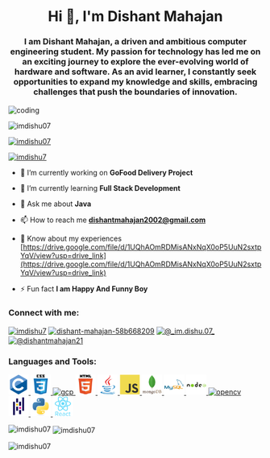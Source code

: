 <h1 align="center">Hi 👋, I'm Dishant Mahajan</h1>
<h3 align="center">I am Dishant Mahajan, a driven and ambitious computer engineering student. My passion for technology has led me on an exciting journey to explore the ever-evolving world of hardware and software. As an avid learner, I constantly seek opportunities to expand my knowledge and skills, embracing challenges that push the boundaries of innovation.</h3>

<img align="center" alt="coding" width="400" src="https://camo.githubusercontent.com/cae12fddd9d6982901d82580bdf321d81fb299141098ca1c2d4891870827bf17/68747470733a2f2f6d69726f2e6d656469756d2e636f6d2f6d61782f313336302f302a37513379765349765f7430696f4a2d5a2e676966">

<p align="left"> <img src="https://komarev.com/ghpvc/?username=imdishu07&label=Profile%20views&color=0e75b6&style=flat" alt="imdishu07" /> </p>

<p align="left"> <a href="https://github.com/ryo-ma/github-profile-trophy"><img src="https://github-profile-trophy.vercel.app/?username=imdishu07" alt="imdishu07" /></a> </p>

<p align="left"> <a href="https://twitter.com/imdishu7" target="blank"><img src="https://img.shields.io/twitter/follow/imdishu7?logo=twitter&style=for-the-badge" alt="imdishu7" /></a> </p>

- 🔭 I’m currently working on **GoFood Delivery Project**

- 🌱 I’m currently learning **Full Stack Development**

- 💬 Ask me about **Java**

- 📫 How to reach me **dishantmahajan2002@gmail.com**

- 📄 Know about my experiences [https://drive.google.com/file/d/1UQhAOmRDMisANxNqX0oP5UuN2sxtpYqV/view?usp=drive_link](https://drive.google.com/file/d/1UQhAOmRDMisANxNqX0oP5UuN2sxtpYqV/view?usp=drive_link)

- ⚡ Fun fact **I am Happy And Funny Boy**

<h3 align="left">Connect with me:</h3>
<p align="left">
<a href="https://twitter.com/imdishu7" target="blank"><img align="center" src="https://raw.githubusercontent.com/rahuldkjain/github-profile-readme-generator/master/src/images/icons/Social/twitter.svg" alt="imdishu7" height="30" width="40" /></a>
<a href="https://linkedin.com/in/dishant-mahajan-58b668209" target="blank"><img align="center" src="https://raw.githubusercontent.com/rahuldkjain/github-profile-readme-generator/master/src/images/icons/Social/linked-in-alt.svg" alt="dishant-mahajan-58b668209" height="30" width="40" /></a>
<a href="https://instagram.com/@_im.dishu.07_" target="blank"><img align="center" src="https://raw.githubusercontent.com/rahuldkjain/github-profile-readme-generator/master/src/images/icons/Social/instagram.svg" alt="@_im.dishu.07_" height="30" width="40" /></a>
<a href="https://www.hackerrank.com/@dishantmahajan21" target="blank"><img align="center" src="https://raw.githubusercontent.com/rahuldkjain/github-profile-readme-generator/master/src/images/icons/Social/hackerrank.svg" alt="@dishantmahajan21" height="30" width="40" /></a>
</p>

<h3 align="left">Languages and Tools:</h3>
<p align="left"> <a href="https://www.cprogramming.com/" target="_blank" rel="noreferrer"> <img src="https://raw.githubusercontent.com/devicons/devicon/master/icons/c/c-original.svg" alt="c" width="40" height="40"/> </a> <a href="https://www.w3schools.com/css/" target="_blank" rel="noreferrer"> <img src="https://raw.githubusercontent.com/devicons/devicon/master/icons/css3/css3-original-wordmark.svg" alt="css3" width="40" height="40"/> </a> <a href="https://cloud.google.com" target="_blank" rel="noreferrer"> <img src="https://www.vectorlogo.zone/logos/google_cloud/google_cloud-icon.svg" alt="gcp" width="40" height="40"/> </a> <a href="https://www.w3.org/html/" target="_blank" rel="noreferrer"> <img src="https://raw.githubusercontent.com/devicons/devicon/master/icons/html5/html5-original-wordmark.svg" alt="html5" width="40" height="40"/> </a> <a href="https://www.java.com" target="_blank" rel="noreferrer"> <img src="https://raw.githubusercontent.com/devicons/devicon/master/icons/java/java-original.svg" alt="java" width="40" height="40"/> </a> <a href="https://developer.mozilla.org/en-US/docs/Web/JavaScript" target="_blank" rel="noreferrer"> <img src="https://raw.githubusercontent.com/devicons/devicon/master/icons/javascript/javascript-original.svg" alt="javascript" width="40" height="40"/> </a> <a href="https://www.mongodb.com/" target="_blank" rel="noreferrer"> <img src="https://raw.githubusercontent.com/devicons/devicon/master/icons/mongodb/mongodb-original-wordmark.svg" alt="mongodb" width="40" height="40"/> </a> <a href="https://www.mysql.com/" target="_blank" rel="noreferrer"> <img src="https://raw.githubusercontent.com/devicons/devicon/master/icons/mysql/mysql-original-wordmark.svg" alt="mysql" width="40" height="40"/> </a> <a href="https://nodejs.org" target="_blank" rel="noreferrer"> <img src="https://raw.githubusercontent.com/devicons/devicon/master/icons/nodejs/nodejs-original-wordmark.svg" alt="nodejs" width="40" height="40"/> </a> <a href="https://opencv.org/" target="_blank" rel="noreferrer"> <img src="https://www.vectorlogo.zone/logos/opencv/opencv-icon.svg" alt="opencv" width="40" height="40"/> </a> <a href="https://pandas.pydata.org/" target="_blank" rel="noreferrer"> <img src="https://raw.githubusercontent.com/devicons/devicon/2ae2a900d2f041da66e950e4d48052658d850630/icons/pandas/pandas-original.svg" alt="pandas" width="40" height="40"/> </a> <a href="https://www.python.org" target="_blank" rel="noreferrer"> <img src="https://raw.githubusercontent.com/devicons/devicon/master/icons/python/python-original.svg" alt="python" width="40" height="40"/> </a> <a href="https://reactjs.org/" target="_blank" rel="noreferrer"> <img src="https://raw.githubusercontent.com/devicons/devicon/master/icons/react/react-original-wordmark.svg" alt="react" width="40" height="40"/> </a> </p>

<p><img align="left" src="https://github-readme-stats.vercel.app/api/top-langs?username=imdishu07&show_icons=true&locale=en&layout=compact" alt="imdishu07" /></p>

<p>&nbsp;<img align="center" src="https://github-readme-stats.vercel.app/api?username=imdishu07&show_icons=true&locale=en" alt="imdishu07" /></p>

<p><img align="center" src="https://github-readme-streak-stats.herokuapp.com/?user=imdishu07&" alt="imdishu07" /></p>
